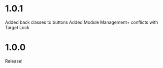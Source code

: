 # 1.0.1
Added back classes to buttons
Added Module Management+ conflicts with Target Lock

# 1.0.0
Release!